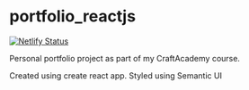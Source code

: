 # portfolio_reactjs
[![Netlify Status](https://api.netlify.com/api/v1/badges/27445b24-7fd1-47db-99eb-15ed122ff0af/deploy-status)](https://app.netlify.com/sites/robin-portfoliojs/deploys)

Personal portfolio project as part of my CraftAcademy course.

Created using create react app.
Styled using Semantic UI
